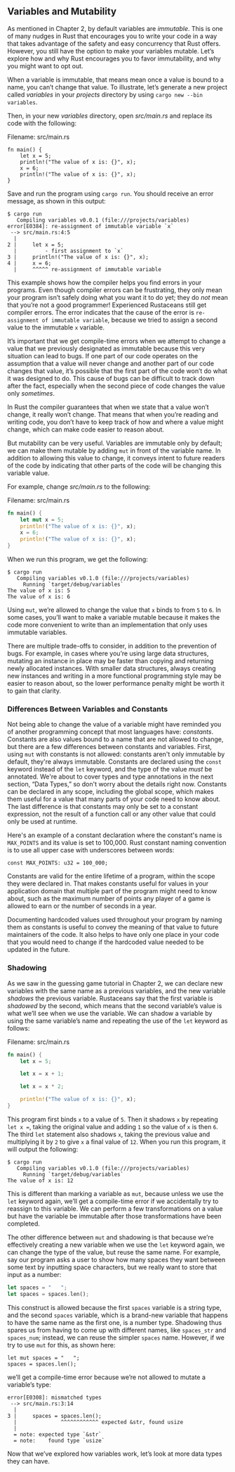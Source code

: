 ## Variables and Mutability

As mentioned in Chapter 2, by default variables are *immutable*. This is one of
many nudges in Rust that encourages you to write your code in a way that takes
advantage of the safety and easy concurrency that Rust offers. However, you
still have the option to make your variables mutable. Let’s explore how and why
Rust encourages you to favor immutability, and why you might want to opt out.

When a variable is immutable, that means mean once a value is bound to a name,
you can’t change that value. To illustrate, let’s generate a new project called
*variables* in your *projects* directory by using `cargo new --bin variables`.

Then, in your new *variables* directory, open *src/main.rs* and replace its
code with the following:

Filename: src/main.rs

```rust,ignore
fn main() {
    let x = 5;
    println!("The value of x is: {}", x);
    x = 6;
    println!("The value of x is: {}", x);
}
```

Save and run the program using `cargo run`. You should receive an error
message, as shown in this output:

```text
$ cargo run
   Compiling variables v0.0.1 (file:///projects/variables)
error[E0384]: re-assignment of immutable variable `x`
 --> src/main.rs:4:5
  |
2 |     let x = 5;
  |         - first assignment to `x`
3 |     println!("The value of x is: {}", x);
4 |     x = 6;
  |     ^^^^^ re-assignment of immutable variable
```

This example shows how the compiler helps you find errors in your programs.
Even though compiler errors can be frustrating, they only mean your program
isn’t safely doing what you want it to do yet; they do *not* mean that you’re
not a good programmer! Experienced Rustaceans still get compiler errors. The
error indicates that the cause of the error is `re-assignment of immutable
variable`, because we tried to assign a second value to the immutable `x`
variable.

It’s important that we get compile-time errors when we attempt to change a
value that we previously designated as immutable because this very situation
can lead to bugs. If one part of our code operates on the assumption that a
value will never change and another part of our code changes that value, it’s
possible that the first part of the code won’t do what it was designed to do.
This cause of bugs can be difficult to track down after the fact, especially
when the second piece of code changes the value only *sometimes*.

In Rust the compiler guarantees that when we state that a value won’t change,
it really won’t change. That means that when you’re reading and writing code,
you don’t have to keep track of how and where a value might change, which can
make code easier to reason about.

But mutability can be very useful. Variables are immutable only by default; we
can make them mutable by adding `mut` in front of the variable name. In
addition to allowing this value to change, it conveys intent to future readers
of the code by indicating that other parts of the code will be changing this
variable value.

For example, change *src/main.rs* to the following:

Filename: src/main.rs

```rust
fn main() {
    let mut x = 5;
    println!("The value of x is: {}", x);
    x = 6;
    println!("The value of x is: {}", x);
}
```

When we run this program, we get the following:

```text
$ cargo run
   Compiling variables v0.1.0 (file:///projects/variables)
     Running `target/debug/variables`
The value of x is: 5
The value of x is: 6
```

Using `mut`, we’re allowed to change the value that `x` binds to from `5` to
`6`. In some cases, you’ll want to make a variable mutable because it makes the
code more convenient to write than an implementation that only uses immutable
variables.

There are multiple trade-offs to consider, in addition to the prevention of
bugs. For example, in cases where you’re using large data structures, mutating
an instance in place may be faster than copying and returning newly allocated
instances. With smaller data structures, always creating new instances and
writing in a more functional programming style may be easier to reason about,
so the lower performance penalty might be worth it to gain that clarity.

### Differences Between Variables and Constants

Not being able to change the value of a variable might have reminded you of
another programming concept that most languages have: *constants*. Constants
are also values bound to a name that are not allowed to change, but there are a
few differences between constants and variables. First, using `mut` with
constants is not allowed: constants aren't only immutable by default, they're
always immutable. Constants are declared using the `const` keyword instead of
the `let` keyword, and the type of the value *must* be annotated. We're about
to cover types and type annotations in the next section, “Data Types,” so don't
worry about the details right now. Constants can be declared in any scope,
including the global scope, which makes them useful for a value that many parts
of your code need to know about. The last difference is that constants may only
be set to a constant expression, not the result of a function call or any other
value that could only be used at runtime.

Here's an example of a constant declaration where the constant's name is
`MAX_POINTS` and its value is set to 100,000. Rust constant naming convention
is to use all upper case with underscores between words:

```
const MAX_POINTS: u32 = 100_000;
```

Constants are valid for the entire lifetime of a program, within the scope they
were declared in. That makes constants useful for values in your application
domain that multiple part of the program might need to know about, such as the
maximum number of points any player of a game is allowed to earn or the number
of seconds in a year.

Documenting hardcoded values used throughout your program by naming them as
constants is useful to convey the meaning of that value to future maintainers
of the code. It also helps to have only one place in your code that you would
need to change if the hardcoded value needed to be updated in the future.

### Shadowing

As we saw in the guessing game tutorial in Chapter 2, we can declare new
variables with the same name as a previous variables, and the new variable
*shadows* the previous variable. Rustaceans say that the first variable is
*shadowed* by the second, which means that the second variable’s value is what
we’ll see when we use the variable. We can shadow a variable by using the same
variable’s name and repeating the use of the `let` keyword as follows:

Filename: src/main.rs

```rust
fn main() {
    let x = 5;

    let x = x + 1;

    let x = x * 2;

    println!("The value of x is: {}", x);
}
```

This program first binds `x` to a value of `5`. Then it shadows `x` by
repeating `let x =`, taking the original value and adding `1` so the value of
`x` is then `6`. The third `let` statement also shadows `x`, taking the
previous value and multiplying it by `2` to give `x` a final value of `12`.
When you run this program, it will output the following:

```text
$ cargo run
   Compiling variables v0.1.0 (file:///projects/variables)
     Running `target/debug/variables`
The value of x is: 12
```

This is different than marking a variable as `mut`, because unless we use the
`let` keyword again, we’ll get a compile-time error if we accidentally try to
reassign to this variable. We can perform a few transformations on a value but
have the variable be immutable after those transformations have been completed.

The other difference between `mut` and shadowing is that because we’re
effectively creating a new variable when we use the `let` keyword again, we can
change the type of the value, but reuse the same name. For example, say our
program asks a user to show how many spaces they want between some text by
inputting space characters, but we really want to store that input as a number:

```rust
let spaces = "   ";
let spaces = spaces.len();
```

This construct is allowed because the first `spaces` variable is a string type,
and the second `spaces` variable, which is a brand-new variable that happens to
have the same name as the first one, is a number type. Shadowing thus spares us
from having to come up with different names, like `spaces_str` and
`spaces_num`; instead, we can reuse the simpler `spaces` name. However, if we
try to use `mut` for this, as shown here:

```rust,ignore
let mut spaces = "   ";
spaces = spaces.len();
```

we’ll get a compile-time error because we’re not allowed to mutate a variable’s
type:

```text
error[E0308]: mismatched types
 --> src/main.rs:3:14
  |
3 |     spaces = spaces.len();
  |              ^^^^^^^^^^^^ expected &str, found usize
  |
  = note: expected type `&str`
  = note:    found type `usize`
```

Now that we’ve explored how variables work, let’s look at more data types they
can have.
